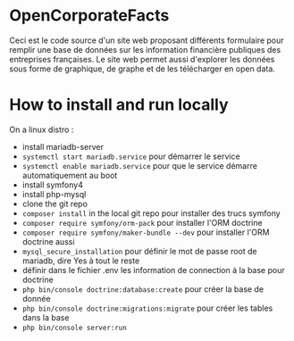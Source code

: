 # OpenCorporateFacts
Ceci est le code source d'un site web proposant différents formulaire pour remplir une base de données sur les information financière publiques des entreprises françaises.
Le site web permet aussi d'explorer les données sous forme de graphique, de graphe et de les télécharger en open data.

# How to install and run locally
On a linux distro :
  * install mariadb-server
  * `systemctl start mariadb.service` pour démarrer le service
  * `systemctl enable mariadb.service` pour que le service démarre automatiquement au boot
  * install symfony4
  * install php-mysql
  * clone the git repo
  * `composer install` in the local git repo pour installer des trucs symfony
  * `composer require symfony/orm-pack` pour installer l'ORM doctrine
  * `composer require symfony/maker-bundle --dev` pour installer l'ORM doctrine aussi
  * `mysql_secure_installation` pour définir le mot de passe root de mariadb, dire Yes à tout le reste
  * définir dans le fichier .env les information de connection à la base pour doctrine
  * `php bin/console doctrine:database:create` pour créer la base de donnée
  * `php bin/console doctrine:migrations:migrate` pour créer les tables dans la base
  * `php bin/console server:run`
